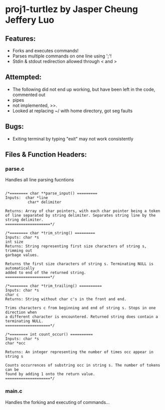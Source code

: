 # proj1-turtlez by Jasper Cheung Jeffery Luo

## Features:
-	Forks and executes commands!
-	Parses multiple commands on one line using ';'!
-	Stdin & stdout redirection allowed through < and >


## Attempted:
-	The following did not end up working, but have been left in the code, commented out
-	pipes 
-   not implemented, >>.
-	Looked at replacing ~/ with home directory, got seg faults

## Bugs:
-	Exiting terminal by typing "exit" may not work consistently

## Files & Function Headers:

### parse.c
Handles all line parsing fucntions

```

/*======== char **parse_input() =========
Inputs:  char *line
          char* delimiter

Returns: Array of char pointers, with each char pointer being a token
of line separated by string delimiter. Separates string line by the 
string delimiter.
====================*/

/*======== char *trim_string() =========
Inputs: char *s
int size
Returns: String representing first size characters of string s, trimming out
garbage values.

Returns the first size characters of string s. Terminating NULL is automatically
added to end of the returned string.
====================*/

/*======== char *trim_trailing() ==========
Inputs: char *s 
char c 
Returns: String without char c's in the front and end. 

Trims characters c from beginning and end of string s. Stops in one direction when
a different character is encountered. Returned string does contain a terminating NULL.
====================*/

/*======== int count_occur() ==========
Inputs: char *s
char *occ

Returns: An integer representing the number of times occ appear in string s

Counts occurrences of substring occ in string s. The number of tokens can be
found by adding 1 onto the return value.
====================*/
```

### main.c
Handles the forking and executing of commands...
